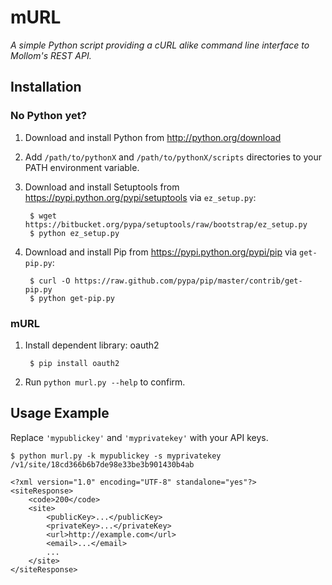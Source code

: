 # mURL
*A simple Python script providing a cURL alike command line interface to Mollom's REST API.*

## Installation

### No Python yet?

1. Download and install Python from http://python.org/download
1. Add `/path/to/pythonX` and `/path/to/pythonX/scripts` directories to your PATH environment variable.
1. Download and install Setuptools from https://pypi.python.org/pypi/setuptools via `ez_setup.py`:

        $ wget https://bitbucket.org/pypa/setuptools/raw/bootstrap/ez_setup.py
        $ python ez_setup.py

1. Download and install Pip from https://pypi.python.org/pypi/pip via `get-pip.py`:

        $ curl -O https://raw.github.com/pypa/pip/master/contrib/get-pip.py
        $ python get-pip.py


### mURL

1. Install dependent library: oauth2

        $ pip install oauth2

1. Run `python murl.py --help` to confirm.


## Usage Example

Replace `'mypublickey'` and `'myprivatekey'` with your API keys.

    $ python murl.py -k mypublickey -s myprivatekey /v1/site/18cd366b6b7de98e33be3b901430b4ab

    <?xml version="1.0" encoding="UTF-8" standalone="yes"?>
    <siteResponse>
        <code>200</code>
        <site>
            <publicKey>...</publicKey>
            <privateKey>...</privateKey>
            <url>http://example.com</url>
            <email>...</email>
            ...
        </site>
    </siteResponse>

